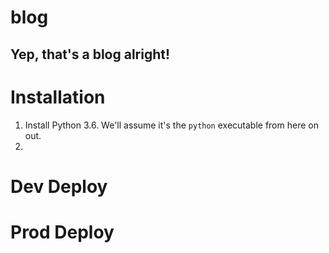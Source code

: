 # blog

Yep, that's a blog alright!
---

# Installation

1. Install Python 3.6. We'll assume it's the `python` executable from here on out.
2. 

# Dev Deploy

# Prod Deploy